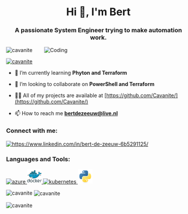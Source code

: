 <h1 align="center">Hi 👋, I'm Bert</h1>
<h3 align="center">A passionate System Engineer trying to make automation work.</h3>
<img align="right" alt="Coding" width="400" src="https://i.gifer.com/UUcK.gif") </img>
<p align="left"> <img src="https://komarev.com/ghpvc/?username=cavanite&label=Profile%20views&color=0e75b6&style=flat" alt="cavanite" /> </p>

<p align="left"> <a href="https://github.com/ryo-ma/github-profile-trophy"><img src="https://github-profile-trophy.vercel.app/?username=cavanite" alt="cavanite" /></a> </p>

- 🌱 I’m currently learning **Phyton and Terraform**

- 👯 I’m looking to collaborate on **PowerShell and Terraform**

- 👨‍💻 All of my projects are available at [https://github.com/Cavanite/](https://github.com/Cavanite/)

- 📫 How to reach me **bertdezeeuw@live.nl**

<h3 align="left">Connect with me:</h3>
<p align="left">
<a href="https://linkedin.com/in/https://www.linkedin.com/in/bert-de-zeeuw-6b5291125/" target="blank"><img align="center" src="https://raw.githubusercontent.com/rahuldkjain/github-profile-readme-generator/master/src/images/icons/Social/linked-in-alt.svg" alt="https://www.linkedin.com/in/bert-de-zeeuw-6b5291125/" height="30" width="40" /></a>
</p>

<h3 align="left">Languages and Tools:</h3>
<p align="left"> <a href="https://azure.microsoft.com/en-in/" target="_blank" rel="noreferrer"> <img src="https://www.vectorlogo.zone/logos/microsoft_azure/microsoft_azure-icon.svg" alt="azure" width="40" height="40"/> </a> <a href="https://www.docker.com/" target="_blank" rel="noreferrer"> <img src="https://raw.githubusercontent.com/devicons/devicon/master/icons/docker/docker-original-wordmark.svg" alt="docker" width="40" height="40"/> </a> <a href="https://kubernetes.io" target="_blank" rel="noreferrer"> <img src="https://www.vectorlogo.zone/logos/kubernetes/kubernetes-icon.svg" alt="kubernetes" width="40" height="40"/> </a> <a href="https://www.python.org" target="_blank" rel="noreferrer"> <img src="https://raw.githubusercontent.com/devicons/devicon/master/icons/python/python-original.svg" alt="python" width="40" height="40"/> </a> </p>

<p><img align="left" src="https://github-readme-stats.vercel.app/api/top-langs?username=cavanite&show_icons=true&locale=en&layout=compact" alt="cavanite" /></p>

<p>&nbsp;<img align="center" src="https://github-readme-stats.vercel.app/api?username=cavanite&show_icons=true&locale=en" alt="cavanite" /></p>

<p><img align="center" src="https://github-readme-streak-stats.herokuapp.com/?user=cavanite&" alt="cavanite" /></p>
